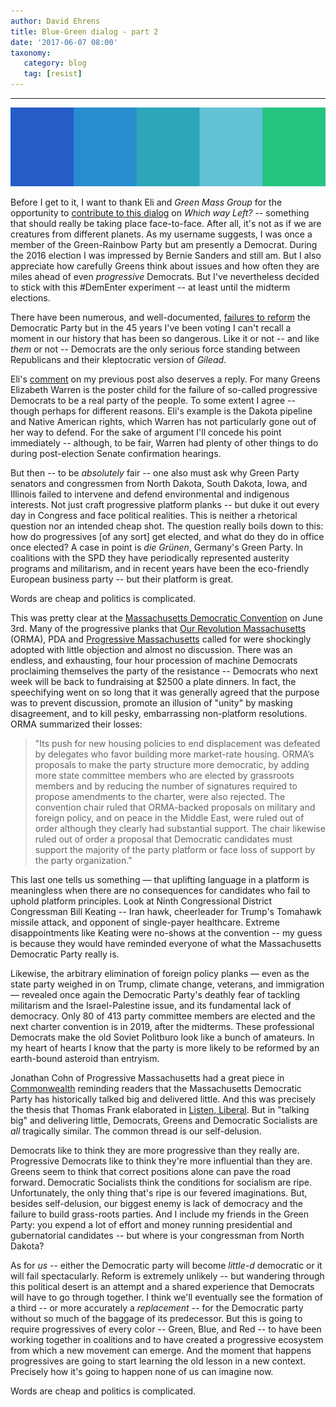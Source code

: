 ```yaml
---
author: David Ehrens
title: Blue-Green dialog - part 2
date: '2017-06-07 08:00'
taxonomy:
   category: blog
   tag: [resist]
---
```

---

![](bluegreen.jpg)

Before I get to it, I want to thank Eli and *Green Mass Group* for the opportunity to [contribute to this dialog](http://greenmassgroup.org/2017/06/listen-liberals/) on *Which way Left?* -- something that should really be taking place face-to-face. After all, it's not as if we are creatures from different planets. As my username suggests, I was once a member of the Green-Rainbow Party but am presently a Democrat. During the 2016 election I was impressed by Bernie Sanders and still am. But I also appreciate how carefully Greens think about issues and how often they are miles ahead of even *progressive* Democrats. But I've nevertheless decided to stick with this #DemEnter experiment -- at least until the midterm elections.

There have been numerous, and well-documented, [failures to reform](https://medium.com/@andrewsaturn/dementer-a-waste-of-our-time-and-money-b5b03bba832) the Democratic Party but in the 45 years I've been voting I can't recall a moment in our history that has been so dangerous. Like it or not -- and like *them* or not -- Democrats are the only serious force standing between Republicans and their kleptocratic version of *Gilead*.

Eli's [comment](http://greenmassgroup.org/2017/06/listen-liberals/#comment-976) on my previous post also deserves a reply. For many Greens Elizabeth Warren is the poster child for the failure of so-called progressive Democrats to be a real party of the people. To some extent I agree -- though perhaps for different reasons. Eli's example is the Dakota pipeline and Native American rights, which Warren has not particularly gone out of her way to defend. For the sake of argument I'll concede his point immediately -- although, to be fair, Warren had plenty of other things to do during post-election Senate confirmation hearings.

But then -- to be *absolutely* fair -- one also must ask why Green Party senators and congressmen from North Dakota, South Dakota, Iowa, and Illinois failed to intervene and defend environmental and indigenous interests. Not just craft progressive platform planks -- but duke it out every day in Congress and face political realities. This is neither a rhetorical question nor an intended cheap shot. The question really boils down to this: how do progressives [of any sort] get elected, and what do they do in office once elected? A case in point is *die Grünen*, Germany's Green Party. In coalitions with the SPD they have periodically represented austerity programs and militarism, and in recent years have been the eco-friendly European business party -- but their platform is great.

Words are cheap and politics is complicated.

This was pretty clear at the [Massachusetts Democratic Convention](http://inthesetimes.com/article/20193/sanders-backers-plant-far-left-flag-in-the-massachusetts-democratic-party/) on June 3rd. Many of the progressive planks that [Our Revolution Massachusetts](http://ourrevolutionma.com/massachusetts-democrats-back-measures/) (ORMA), PDA and [Progressive Massachusetts](http://www.progressivemass.com/) called for were shockingly adopted with little objection and almost no discussion. There was an endless, and exhausting, four hour procession of machine Democrats proclaiming themselves the party of the resistance -- Democrats who next week will be back to fundraising at $2500 a plate dinners. In fact, the speechifying went on so long that it was generally agreed that the purpose was to prevent discussion, promote an illusion of "unity" by masking disagreement, and to kill pesky, embarrassing non-platform resolutions. ORMA summarized their losses:

> "Its push for new housing policies to end displacement was defeated by delegates who favor building more market-rate housing. ORMA’s proposals to make the party structure more democratic, by adding more state committee members who are elected by grassroots members and by reducing the number of signatures required to propose amendments to the charter, were also rejected. The convention chair ruled that ORMA-backed proposals on military and foreign policy, and on peace in the Middle East, were ruled out of order although they clearly had substantial support. The chair likewise ruled out of order a proposal that Democratic candidates must support the majority of the party platform or face loss of support by the party organization."

This last one tells us something — that uplifting language in a platform is meaningless when there are no consequences for candidates who fail to uphold platform principles. Look at Ninth Congressional District Congressman Bill Keating -- Iran hawk, cheerleader for Trump's Tomahawk missile attack, and opponent of single-payer healthcare. Extreme disappointments like Keating were no-shows at the convention -- my guess is because they would have reminded everyone of what the Massachusetts Democratic Party really is.

Likewise, the arbitrary elimination of foreign policy planks — even as the state party weighed in on Trump, climate change, veterans, and immigration — revealed once again the Democratic Party's deathly fear of tackling militarism and the Israel-Palestine issue, and its fundamental lack of democracy. Only 80 of 413 party committee members are elected and the next charter convention is in 2019, after the midterms. These professional Democrats make the old Soviet Politburo look like a bunch of amateurs. In my heart of hearts I know that the party is more likely to be reformed by an earth-bound asteroid than entryism.

Jonathan Cohn of Progressive Massachusetts had a great piece in [Commonwealth](https://commonwealthmagazine.org/politics/democratic-supermajority-not-so-super/) reminding readers that the Massachusetts Democratic Party has historically talked big and delivered little. And this was precisely the thesis that Thomas Frank elaborated in [Listen, Liberal](http://www.listenliberal.com/). But in "talking big" and delivering little, Democrats, Greens and Democratic Socialists are *all* tragically similar. The common thread is our self-delusion.

Democrats like to think they are more progressive than they really are. Progressive Democrats like to think they're more influential than they are. Greens seem to think that correct positions alone can pave the road forward. Democratic Socialists think the conditions for socialism are ripe. Unfortunately, the only thing that's ripe is our fevered imaginations. But, besides self-delusion, our biggest enemy is lack of democracy and the failure to build grass-roots parties. And I include my friends in the Green Party: you expend a lot of effort and money running presidential and gubernatorial candidates -- but where is your congressman from North Dakota?

As for *us* -- either the Democratic party will become *little-d* democratic or it will fail spectacularly. Reform is extremely unlikely -- but wandering through this political desert is an attempt and a shared experience that Democrats will have to go through together. I think we'll eventually see the formation of a third -- or more accurately a *replacement* -- for the Democratic party without so much of the baggage of its predecessor. But this is going to require progressives of every color -- Green, Blue, and Red -- to have been working together in coalitions and to have created a progressive ecosystem from which a new movement can emerge. And the moment that happens progressives are going to start learning the old lesson in a new context. Precisely how it's going to happen none of us can imagine now.

Words are cheap and politics is complicated.



